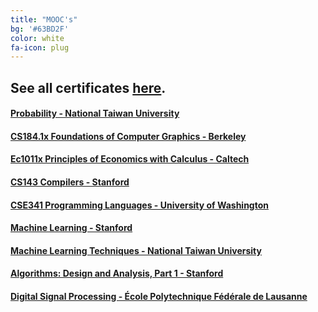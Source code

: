 ```yaml
---
title: "MOOC's"
bg: '#63BD2F'
color: white
fa-icon: plug
---
```


## See all certificates [here](https://github.com/phisiart/MOOC-Certificates).

#### [Probability - National Taiwan University](https://www.coursera.org/course/prob)

#### [CS184.1x Foundations of Computer Graphics - Berkeley](https://www.edx.org/course/computer-graphics-uc-san-diegox-cse167x-0)

#### [Ec1011x Principles of Economics with Calculus - Caltech](https://www.edx.org/course/principles-economics-calculus-caltechx-ec1101x)

#### [CS143 Compilers - Stanford](https://www.coursera.org/course/compilers)

#### [CSE341 Programming Languages - University of Washington](https://www.coursera.org/course/proglang)

#### [Machine Learning - Stanford](https://www.coursera.org/course/ml)

#### [Machine Learning Techniques - National Taiwan University](https://www.coursera.org/course/ntumltwo)

#### [Algorithms: Design and Analysis, Part 1 - Stanford](https://www.coursera.org/course/algo)

#### [Digital Signal Processing - École Polytechnique Fédérale de Lausanne](https://www.coursera.org/course/dsp)
